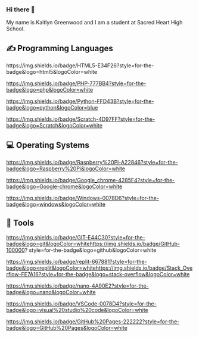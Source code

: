 ### Hi there 👋

My name is Kaitlyn Greenwood and I am a student at Sacred Heart High School.

<h2>✍ Programming Languages</h2>
<p>
  https://img.shields.io/badge/HTML5-E34F26?style=for-the-badge&logo=html5&logoColor=white

  https://img.shields.io/badge/PHP-777BB4?style=for-the-badge&logo=php&logoColor=white

  https://img.shields.io/badge/Python-FFD43B?style=for-the-badge&logo=python&logoColor=blue

  https://img.shields.io/badge/Scratch-4D97FF?style=for-the-badge&logo=Scratch&logoColor=white
</p>

<h2>💻 Operating Systems</h2>
<p>

  https://img.shields.io/badge/Raspberry%20Pi-A22846?style=for-the-badge&logo=Raspberry%20Pi&logoColor=white

  https://img.shields.io/badge/Google_chrome-4285F4?style=for-the-badge&logo=Google-chrome&logoColor=white

  https://img.shields.io/badge/Windows-0078D6?style=for-the-badge&logo=windows&logoColor=white
  </p>  

## 🔧 Tools

  https://img.shields.io/badge/GIT-E44C30?style=for-the-badge&logo=git&logoColor=whitehttps://img.shields.io/badge/GitHub-100000?
  style=for-the-badge&logo=github&logoColor=white  
  
  https://img.shields.io/badge/replit-667881?style=for-the-badge&logo=replit&logoColor=whitehttps://img.shields.io/badge/Stack_Overflow-FE7A16?style=for-the-badge&logo=stack-overflow&logoColor=white  
  
  https://img.shields.io/badge/nano-4A90E2?style=for-the-badge&logo=nano&logoColor=white

  https://img.shields.io/badge/VSCode-0078D4?style=for-the-badge&logo=visual%20studio%20code&logoColor=white

  https://img.shields.io/badge/GitHub%20Pages-222222?style=for-the-badge&logo=GitHub%20Pages&logoColor=white
  



<!--
**Kaitlyn-Greenwood/Kaitlyn-Greenwood** is a ✨ _special_ ✨ repository because its `README.md` (this file) appears on your GitHub profile.

Here are some ideas to get you started:

- 🔭 I’m currently working on ...
- 🌱 I’m currently learning ...
- 👯 I’m looking to collaborate on ...
- 🤔 I’m looking for help with ...
- 💬 Ask me about ... 
- 📫 How to reach me: ...
- 😄 Pronouns: ...
- ⚡ Fun fact: ... 
-->
